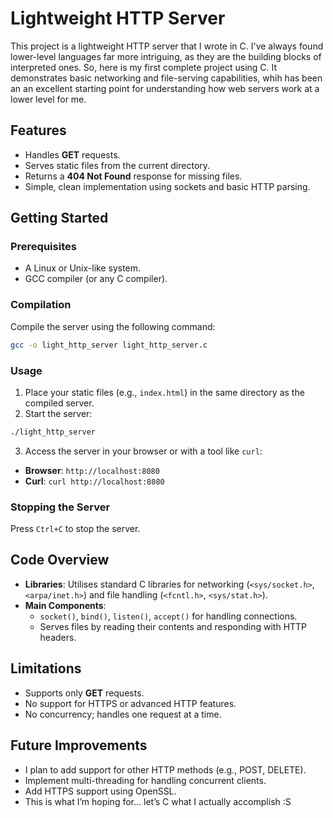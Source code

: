 # Lightweight HTTP Server

This project is a lightweight HTTP server that I wrote in C. I've always found lower-level languages far more intriguing, as they are the building blocks of interpreted ones. So, here is my first complete project using C. It demonstrates basic networking and file-serving capabilities, whih has been an  an excellent starting point for understanding how web servers work at a lower level for me. 

## Features

- Handles **GET** requests.
- Serves static files from the current directory.
- Returns a **404 Not Found** response for missing files.
- Simple, clean implementation using sockets and basic HTTP parsing.

## Getting Started

### Prerequisites

- A Linux or Unix-like system.
- GCC compiler (or any C compiler).

### Compilation

Compile the server using the following command:

```bash
gcc -o light_http_server light_http_server.c
```

### Usage

1. Place your static files (e.g., `index.html`) in the same directory as the compiled server.
2. Start the server:

```bash
./light_http_server
```

3. Access the server in your browser or with a tool like `curl`:

- **Browser**: `http://localhost:8080`
- **Curl**: `curl http://localhost:8080`

### Stopping the Server

Press `Ctrl+C` to stop the server.

## Code Overview

- **Libraries**: Utilises standard C libraries for networking (`<sys/socket.h>`, `<arpa/inet.h>`) and file handling (`<fcntl.h>`, `<sys/stat.h>`).
- **Main Components**:
  - `socket()`, `bind()`, `listen()`, `accept()` for handling connections.
  - Serves files by reading their contents and responding with HTTP headers.

## Limitations

- Supports only **GET** requests.
- No support for HTTPS or advanced HTTP features.
- No concurrency; handles one request at a time.

## Future Improvements

- I plan to add support for other HTTP methods (e.g., POST, DELETE).
- Implement multi-threading for handling concurrent clients.
- Add HTTPS support using OpenSSL.
- This is what I’m hoping for... let’s C what I actually accomplish :S

